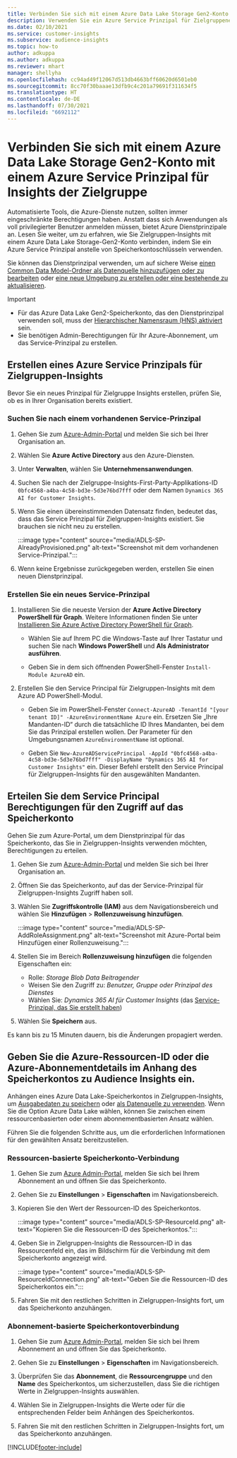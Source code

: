 ```yaml
---
title: Verbinden Sie sich mit einem Azure Data Lake Storage Gen2-Konto mit einem Service-Prinzipal
description: Verwenden Sie ein Azure Service Prinzipal für Zielgruppenerkenntnisse, um eine Verbindung zu Ihrem eigenen Data Lake herzustellen, wenn Sie diesen mit Zielgruppenerkenntnisse verbinden.
ms.date: 02/10/2021
ms.service: customer-insights
ms.subservice: audience-insights
ms.topic: how-to
author: adkuppa
ms.author: adkuppa
ms.reviewer: mhart
manager: shellyha
ms.openlocfilehash: cc94ad49f12067d513db4663bff60620d6501eb0
ms.sourcegitcommit: 8cc70f30baaae13dfb9c4c201a79691f311634f5
ms.translationtype: HT
ms.contentlocale: de-DE
ms.lasthandoff: 07/30/2021
ms.locfileid: "6692112"
---
```

# <a name="connect-to-an-azure-data-lake-storage-gen2-account-with-an-azure-service-principal-for-audience-insights"></a>Verbinden Sie sich mit einem Azure Data Lake Storage Gen2-Konto mit einem Azure Service Prinzipal für Insights der Zielgruppe

Automatisierte Tools, die Azure-Dienste nutzen, sollten immer eingeschränkte Berechtigungen haben. Anstatt dass sich Anwendungen als voll privilegierter Benutzer anmelden müssen, bietet Azure Dienstprinzipale an. Lesen Sie weiter, um zu erfahren, wie Sie Zielgruppen-Insights mit einem Azure Data Lake Storage-Gen2-Konto verbinden, indem Sie ein Azure Service Prinzipal anstelle von Speicherkontoschlüsseln verwenden. 

Sie können das Dienstprinzipal verwenden, um auf sichere Weise [einen Common Data Model-Ordner als Datenquelle hinzuzufügen oder zu bearbeiten](connect-common-data-model.md) oder [eine neue Umgebung zu erstellen oder eine bestehende zu aktualisieren](get-started-paid.md).

> [!IMPORTANT]
> - Für das Azure Data Lake Gen2-Speicherkonto, das den Dienstprinzipal verwenden soll, muss der [Hierarchischer Namensraum (HNS) aktiviert](/azure/storage/blobs/data-lake-storage-namespace) sein.
> - Sie benötigen Admin-Berechtigungen für Ihr Azure-Abonnement, um das Service-Prinzipal zu erstellen.

## <a name="create-azure-service-principal-for-audience-insights"></a>Erstellen eines Azure Service Prinzipals für Zielgruppen-Insights

Bevor Sie ein neues Prinzipal für Zielgruppe Insights erstellen, prüfen Sie, ob es in Ihrer Organisation bereits existiert.

### <a name="look-for-an-existing-service-principal"></a>Suchen Sie nach einem vorhandenen Service-Prinzipal

1. Gehen Sie zum [Azure-Admin-Portal](https://portal.azure.com) und melden Sie sich bei Ihrer Organisation an.

2. Wählen Sie **Azure Active Directory** aus den Azure-Diensten.

3. Unter **Verwalten**, wählen Sie **Unternehmensanwendungen**.

4. Suchen Sie nach der Zielgruppe-Insights-First-Party-Applikations-ID `0bfc4568-a4ba-4c58-bd3e-5d3e76bd7fff` oder dem Namen `Dynamics 365 AI for Customer Insights`.

5. Wenn Sie einen übereinstimmenden Datensatz finden, bedeutet das, dass das Service Prinzipal für Zielgruppen-Insights existiert. Sie brauchen sie nicht neu zu erstellen.
   
   :::image type="content" source="media/ADLS-SP-AlreadyProvisioned.png" alt-text="Screenshot mit dem vorhandenen Service-Prinzipal.":::
   
6. Wenn keine Ergebnisse zurückgegeben werden, erstellen Sie einen neuen Dienstprinzipal.

### <a name="create-a-new-service-principal"></a>Erstellen Sie ein neues Service-Prinzipal

1. Installieren Sie die neueste Version der **Azure Active Directory PowerShell für Graph**. Weitere Informationen finden Sie unter [Installieren Sie Azure Active Directory PowerShell für Graph](/powershell/azure/active-directory/install-adv2).
   - Wählen Sie auf Ihrem PC die Windows-Taste auf Ihrer Tastatur und suchen Sie nach **Windows PowerShell** und **Als Administrator ausführen**.
   
   - Geben Sie in dem sich öffnenden PowerShell-Fenster `Install-Module AzureAD` ein.

2. Erstellen Sie den Service Principal für Zielgruppen-Insights mit dem Azure AD PowerShell-Modul.
   - Geben Sie im PowerShell-Fenster `Connect-AzureAD -TenantId "[your tenant ID]" -AzureEnvironmentName Azure` ein. Ersetzen Sie „Ihre Mandanten-ID“ durch die tatsächliche ID Ihres Mandanten, bei dem Sie das Prinzipal erstellen wollen. Der Parameter für den Umgebungsnamen `AzureEnvironmentName` ist optional.
  
   - Geben Sie `New-AzureADServicePrincipal -AppId "0bfc4568-a4ba-4c58-bd3e-5d3e76bd7fff" -DisplayName "Dynamics 365 AI for Customer Insights"` ein. Dieser Befehl erstellt den Service Principal für Zielgruppen-Insights für den ausgewählten Mandanten.  

## <a name="grant-permissions-to-the-service-principal-to-access-the-storage-account"></a>Erteilen Sie dem Service Principal Berechtigungen für den Zugriff auf das Speicherkonto

Gehen Sie zum Azure-Portal, um dem Dienstprinzipal für das Speicherkonto, das Sie in Zielgruppen-Insights verwenden möchten, Berechtigungen zu erteilen.

1. Gehen Sie zum [Azure-Admin-Portal](https://portal.azure.com) und melden Sie sich bei Ihrer Organisation an.

1. Öffnen Sie das Speicherkonto, auf das der Service-Prinzipal für Zielgruppen-Insights Zugriff haben soll.

1. Wählen Sie **Zugriffskontrolle (IAM)** aus dem Navigationsbereich und wählen Sie **Hinzufügen** > **Rollenzuweisung hinzufügen**.
   
   :::image type="content" source="media/ADLS-SP-AddRoleAssignment.png" alt-text="Screenshot mit Azure-Portal beim Hinzufügen einer Rollenzuweisung.":::
   
1. Stellen Sie im Bereich **Rollenzuweisung hinzufügen** die folgenden Eigenschaften ein:
   - Rolle: *Storage Blob Data Beitragender*
   - Weisen Sie den Zugriff zu: *Benutzer, Gruppe oder Prinzipal des Dienstes*
   - Wählen Sie: *Dynamics 365 AI für Customer Insights* (das [Service-Prinzipal, das Sie erstellt haben](#create-a-new-service-principal))

1.  Wählen Sie **Speichern** aus.

Es kann bis zu 15 Minuten dauern, bis die Änderungen propagiert werden.

## <a name="enter-the-azure-resource-id-or-the-azure-subscription-details-in-the-storage-account-attachment-to-audience-insights"></a>Geben Sie die Azure-Ressourcen-ID oder die Azure-Abonnementdetails im Anhang des Speicherkontos zu Audience Insights ein.

Anhängen eines Azure Data Lake-Speicherkontos in Zielgruppen-Insights, um [Ausgabedaten zu speichern](manage-environments.md) oder [als Datenquelle zu verwenden](connect-dataverse-managed-lake.md). Wenn Sie die Option Azure Data Lake wählen, können Sie zwischen einem ressourcenbasierten oder einem abonnementbasierten Ansatz wählen.

Führen Sie die folgenden Schritte aus, um die erforderlichen Informationen für den gewählten Ansatz bereitzustellen.

### <a name="resource-based-storage-account-connection"></a>Ressourcen-basierte Speicherkonto-Verbindung

1. Gehen Sie zum [Azure Admin-Portal](https://portal.azure.com), melden Sie sich bei Ihrem Abonnement an und öffnen Sie das Speicherkonto.

1. Gehen Sie zu **Einstellungen** > **Eigenschaften** im Navigationsbereich.

1. Kopieren Sie den Wert der Ressourcen-ID des Speicherkontos.

   :::image type="content" source="media/ADLS-SP-ResourceId.png" alt-text="Kopieren Sie die Ressourcen-ID des Speicherkontos.":::

1. Geben Sie in Zielgruppen-Insights die Ressourcen-ID in das Ressourcenfeld ein, das im Bildschirm für die Verbindung mit dem Speicherkonto angezeigt wird.

   :::image type="content" source="media/ADLS-SP-ResourceIdConnection.png" alt-text="Geben Sie die Ressourcen-ID des Speicherkontos ein.":::   
   
1. Fahren Sie mit den restlichen Schritten in Zielgruppen-Insights fort, um das Speicherkonto anzuhängen.

### <a name="subscription-based-storage-account-connection"></a>Abonnement-basierte Speicherkontoverbindung

1. Gehen Sie zum [Azure Admin-Portal](https://portal.azure.com), melden Sie sich bei Ihrem Abonnement an und öffnen Sie das Speicherkonto.

1. Gehen Sie zu **Einstellungen** > **Eigenschaften** im Navigationsbereich.

1. Überprüfen Sie das **Abonnement**, die **Ressourcengruppe** und den **Name** des Speicherkontos, um sicherzustellen, dass Sie die richtigen Werte in Zielgruppen-Insights auswählen.

1. Wählen Sie in Zielgruppen-Insights die Werte oder für die entsprechenden Felder beim Anhängen des Speicherkontos.
   
1. Fahren Sie mit den restlichen Schritten in Zielgruppen-Insights fort, um das Speicherkonto anzuhängen.


[!INCLUDE[footer-include](../includes/footer-banner.md)]